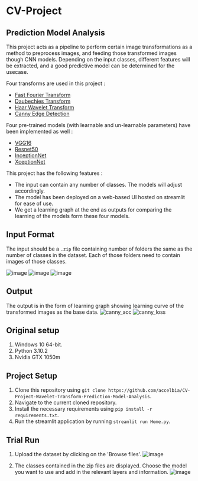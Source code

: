 # CV-Project 
## Prediction Model Analysis
This project acts as a pipeline to perform certain image transformations as a method to preprocess images, and feeding those transformed images though CNN models. Depending on the input classes, different features will be extracted, and a good predictive model can be determined for the usecase. 

Four transforms are used in this project : 
+ [Fast Fourier Transform](https://towardsdatascience.com/fast-fourier-transform-937926e591cb)
+ [Daubechies Transform](https://medium.com/image-vision/2d-dwt-a-brief-intro-89e9ef1698e3)
+ [Haar Wavelet Transform](https://medium.com/@digitalpadm/image-compression-haar-wavelet-transform-5d7be3408aa)
+ [Canny Edge Detection](https://medium.com/simply-dev/what-is-canny-edge-detection-cfefa272a8d0)

Four pre-trained models (with learnable and un-learnable parameters) have been implemented as well : 
+ [VGG16](https://arxiv.org/abs/1409.1556)
+ [Resnet50](https://arxiv.org/abs/1512.03385)
+ [InceptionNet](https://arxiv.org/abs/1409.4842)
+ [XceptionNet](https://arxiv.org/abs/1610.02357)

This project has the following features : 
+ The input can contain any number of classes. The models will adjust accordingly.
+ The model has been deployed on a web-based UI hosted on streamlit for ease of use.
+ We get a learning graph at the end as outputs for comparing the learning of the models form these four models.

## Input Format
The input should be a `.zip` file containing number of folders the same as the number of classes in the dataset. Each of those folders need to contain images of those classes.

![image](https://user-images.githubusercontent.com/67522615/204631834-c1ce72f0-785d-4437-89dd-28408e70768b.png)
![image](https://user-images.githubusercontent.com/67522615/204631879-eed4a164-8716-4b3c-abb0-9a5f0bb6dc77.png)
![image](https://user-images.githubusercontent.com/67522615/204631928-3c6dbcb2-08e0-4c0d-ac5a-7f95b5da6566.png)

## Output
The output is in the form of learning graph showing learning curve of the transformed images as the base data.
![canny_acc](https://user-images.githubusercontent.com/67522615/204634672-8a451155-a382-4f71-94bb-111f4edc3e23.png)
![canny_loss](https://user-images.githubusercontent.com/67522615/204634682-cfe85fe6-c9fd-4824-93c9-c735ceb07784.png)

## Original setup
1. Windows 10 64-bit.
2. Python 3.10.2
3. Nvidia GTX 1050m

## Project Setup
1. Clone this repository using `git clone https://github.com/accelbia/CV-Project-Wavelet-Transform-Prediction-Model-Analysis`.
2. Navigate to the current cloned repository.
3. Install the necessary requirements using `pip install -r requirements.txt`.
4. Run the streamlit application by running `streamlit run Home.py`.

## Trial Run 

1. Upload the dataset by clicking on the 'Browse files'.
   ![image](https://user-images.githubusercontent.com/67522615/204639170-4453fa21-81c7-413c-a215-632aa2d1890c.png)

2. The classes contained in the zip files are displayed. Choose the model you want to use and add in the relevant layers and information.
   ![image](https://user-images.githubusercontent.com/67522615/204639958-51e233d2-e07d-47f7-a5b0-6fa10c946011.png)
   
   
